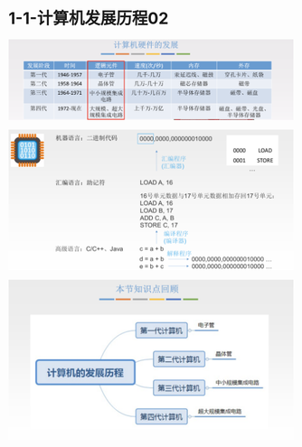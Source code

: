 # 1-1-计算机发展历程02



![](../../.gitbook/assets/image%20%28244%29.png)

![](../../.gitbook/assets/image%20%28171%29.png)

![](../../.gitbook/assets/image%20%282%29.png)

